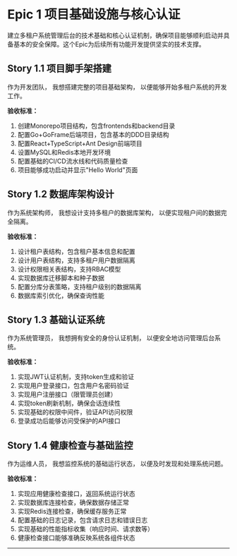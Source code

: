 # Epic 1 项目基础设施与核心认证

建立多租户系统管理后台的技术基础和核心认证机制，确保项目能够顺利启动并具备基本的安全保障。这个Epic为后续所有功能开发提供坚实的技术支撑。

## Story 1.1 项目脚手架搭建
作为开发团队，
我想搭建完整的项目基础架构，
以便能够开始多租户系统的开发工作。

**验收标准：**
1. 创建Monorepo项目结构，包含frontends和backend目录
2. 配置Go+GoFrame后端项目，包含基本的DDD目录结构
3. 配置React+TypeScript+Ant Design前端项目
4. 设置MySQL和Redis本地开发环境
5. 配置基础的CI/CD流水线和代码质量检查
6. 项目能够成功启动并显示"Hello World"页面

## Story 1.2 数据库架构设计
作为系统架构师，
我想设计支持多租户的数据库架构，
以便实现租户间的数据完全隔离。

**验收标准：**
1. 设计租户表结构，包含租户基本信息和配置
2. 设计用户表结构，支持多租户用户数据隔离
3. 设计权限相关表结构，支持RBAC模型
4. 实现数据库迁移脚本和种子数据
5. 配置分库分表策略，支持租户级别的数据隔离
6. 数据库索引优化，确保查询性能

## Story 1.3 基础认证系统
作为系统管理员，
我想拥有安全的身份认证机制，
以便安全地访问管理后台系统。

**验收标准：**
1. 实现JWT认证机制，支持token生成和验证
2. 实现用户登录接口，包含用户名密码验证
3. 实现用户注册接口（限管理员创建）
4. 实现token刷新机制，确保会话连续性
5. 实现基础的权限中间件，验证API访问权限
6. 登录成功后能够访问受保护的API接口

## Story 1.4 健康检查与基础监控
作为运维人员，
我想监控系统的基础运行状态，
以便及时发现和处理系统问题。

**验收标准：**
1. 实现应用健康检查接口，返回系统运行状态
2. 实现数据库连接检查，确保数据存储正常
3. 实现Redis连接检查，确保缓存服务正常
4. 配置基础的日志记录，包含请求日志和错误日志
5. 实现基础的性能指标收集（响应时间、请求数等）
6. 健康检查接口能够准确反映系统各组件状态

---

